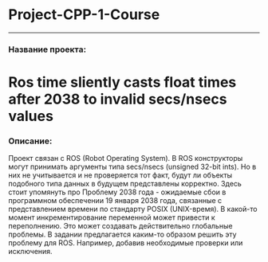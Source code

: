 # Project-CPP-1-Course
***
### Название проекта:
Ros time sliently casts float times after 2038 to invalid secs/nsecs values
=====================================

### Описание: 
  Проект связан с ROS (Robot Operating System). В ROS конструкторы могут принимать аргументы типа secs/nsecs (unsigned 32-bit ints). Но в них не учитывается и не проверяется тот факт, будут ли объекты подобного типа данных в будущем представлены корректно. Здесь стоит упомянуть про Проблему 2038 года - ожидаемые сбои в программном обеспечении 19 января 2038 года, связанные с представлением времени по стандарту POSIX (UNIX-время). В какой-то момент инкрементирование переменной может привести к переполнению. Это может создавать действительно глобальные проблемы. В задании предлагается каким-то образом решить эту проблему для ROS. Например, добавив необходимые проверки или исключения. 
